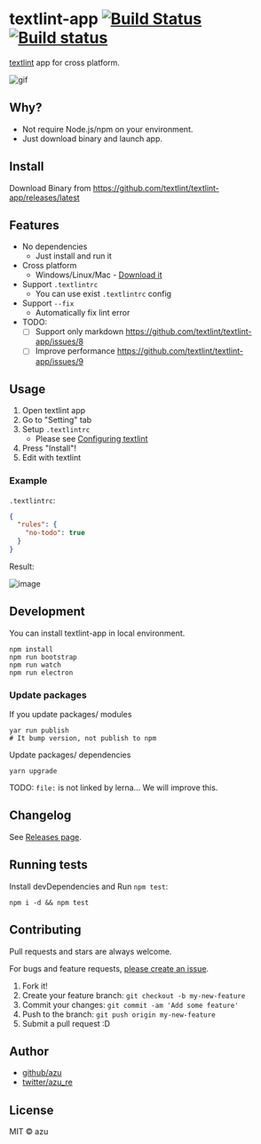 # textlint-app [![Build Status](https://travis-ci.org/textlint/textlint-app.svg?branch=master)](https://travis-ci.org/textlint/textlint-app) [![Build status](https://ci.appveyor.com/api/projects/status/mnburjdwu7vsva7t?svg=true)](https://ci.appveyor.com/project/azu/textlint-app)

[textlint](https://github.com/textlint/textlint "textlint") app for cross platform.

![gif](https://media.giphy.com/media/3o7buj7KnuEurvGVm8/giphy.gif)

## Why?

- Not require Node.js/npm on your environment.
- Just download binary and launch app.

## Install

Download Binary from <https://github.com/textlint/textlint-app/releases/latest>

## Features

- No dependencies
    - Just install and run it
- Cross platform
    - Windows/Linux/Mac - [Download it](https://github.com/textlint/textlint-app/releases/latest)
- Support `.textlintrc`
    - You can use exist `.textlintrc` config
- Support `--fix`
    - Automatically fix lint error
- TODO:
    - [ ] Support only markdown <https://github.com/textlint/textlint-app/issues/8>
    - [ ] Improve performance <https://github.com/textlint/textlint-app/issues/9>
 
## Usage

1. Open textlint app
2. Go to "Setting" tab
3. Setup `.textlintrc`
    - Please see [Configuring textlint](https://github.com/textlint/textlint/blob/master/docs/configuring.md "Configuring textlint")
4. Press "Install"!
5. Edit with textlint

### Example

`.textlintrc`:
```json
{
  "rules": {
    "no-todo": true
  }
}
```

Result:

![image](https://monosnap.com/file/YdUoiwRYVDEghLw6k86t7sQzNHb2G3.png)


## Development

You can install textlint-app in local environment.

    npm install
    npm run bootstrap
    npm run watch
    npm run electron

### Update packages

If you update packages/ modules

    yar run publish
    # It bump version, not publish to npm
    
Update packages/ dependencies

    yarn upgrade

TODO: `file:` is not linked by lerna... We will improve this.

## Changelog

See [Releases page](https://github.com/textlint/textlint-app/releases).

## Running tests

Install devDependencies and Run `npm test`:

    npm i -d && npm test

## Contributing

Pull requests and stars are always welcome.

For bugs and feature requests, [please create an issue](https://github.com/textlint/textlint-app/issues).

1. Fork it!
2. Create your feature branch: `git checkout -b my-new-feature`
3. Commit your changes: `git commit -am 'Add some feature'`
4. Push to the branch: `git push origin my-new-feature`
5. Submit a pull request :D

## Author

- [github/azu](https://github.com/azu)
- [twitter/azu_re](https://twitter.com/azu_re)

## License

MIT © azu
